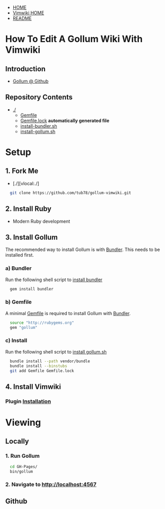  * [HOME][gh-pages]
 * [Vimwiki HOME][vimwiki-home]
 * [README][readme]

[gh-pages]: HOME
[vimwiki-home]: ../Blog_Vimwiki
[readme]: README





# How To Edit A Gollum Wiki With Vimwiki

## Introduction

 * [Gollum @ Github](https://github.com/github/gollum)


## Repository Contents


 * [./][dotslash]
   * [Gemfile][Gemfile]
   * [Gemfile.lock][Gemfile-lock] **automatically generated file**
   * [install-bundler.sh][install-bundler.sh]
   * [install-gollum.sh][install-gollum.sh]

[dotslash]: ./
[Gemfile]: Gemfile
[Gemfile-lock]: Gemfile.lock
[install-bundler.sh]: install-bundler.sh
[install-gollum.sh]: install-gollum.sh








# Setup
## 1. Fork Me

 * [./][vlocal:./]

``` bash
  git clone https://github.com/tub78/gollum-vimwiki.git
```

## 2. Install Ruby

 * Modern Ruby development

## 3. Install Gollum

The recommended way to install Gollum is with [Bundler][Bundler].  This needs to be installed first.

[Bundler]: http://gembundler.com/

### a) Bundler

Run the following shell script to [install bundler][install-bundler.sh]

``` bash
  gem install bundler
```

### b) Gemfile

A minimal [Gemfile][Gemfile] is required to install Gollum with [Bundler][Bundler].

``` bash
  source "http://rubygems.org"
  gem "gollum"
```

### c) Install 

Run the following shell script to [install gollum.sh][install-gollum.sh]

``` bash
  bundle install --path vendor/bundle
  bundle install --binstubs
  git add Gemfile Gemfile.lock
```



## 4. Install Vimwiki
### Plugin [Installation](http://code.google.com/p/vimwiki/wiki/Installation)





# Viewing 

## Locally

### 1. Run Gollum

``` bash
  cd GH-Pages/
  bin/gollum
```

### 2. Navigate to [http://localhost:4567](http://localhost:4567)


## Github




